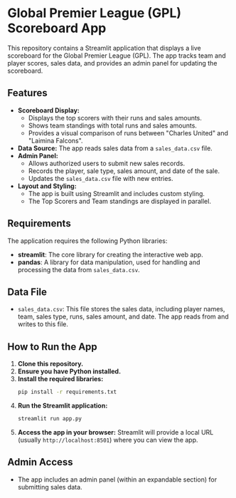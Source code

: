 # Global Premier League (GPL) Scoreboard App

This repository contains a Streamlit application that displays a live scoreboard for the Global Premier League (GPL). The app tracks team and player scores, sales data, and provides an admin panel for updating the scoreboard.

## Features

* **Scoreboard Display:**
    * Displays the top scorers with their runs and sales amounts.
    * Shows team standings with total runs and sales amounts.
    * Provides a visual comparison of runs between "Charles United" and "Laimina Falcons".
* **Data Source:** The app reads sales data from a `sales_data.csv` file.
* **Admin Panel:**
    * Allows authorized users to submit new sales records.
    * Records the player, sale type, sales amount, and date of the sale.
    * Updates the `sales_data.csv` file with new entries.
* **Layout and Styling:**
    * The app is built using Streamlit and includes custom styling.
    * The  Top Scorers and Team standings are displayed in parallel.

## Requirements

The application requires the following Python libraries:

* **streamlit**:  The core library for creating the interactive web app.
* **pandas**:  A library for data manipulation, used for handling and processing the data from `sales_data.csv`.

## Data File

* `sales_data.csv`: This file stores the sales data, including player names, team, sales type, runs, sales amount, and date.  The app reads from and writes to this file.

## How to Run the App

1.  **Clone this repository.**
2.  **Ensure you have Python installed.**
3.  **Install the required libraries:**
    ```bash
    pip install -r requirements.txt
    ```
4.  **Run the Streamlit application:**
    ```bash
    streamlit run app.py
    ```
5.  **Access the app in your browser:** Streamlit will provide a local URL (usually `http://localhost:8501`) where you can view the app.

## Admin Access

* The app includes an admin panel (within an expandable section) for submitting sales data.